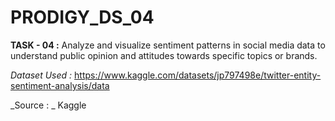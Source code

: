 # PRODIGY_DS_04

**TASK - 04 :** Analyze and visualize sentiment patterns in social media data to understand public opinion and attitudes towards specific topics or brands.

_Dataset Used :_ https://www.kaggle.com/datasets/jp797498e/twitter-entity-sentiment-analysis/data

_Source : _ Kaggle
